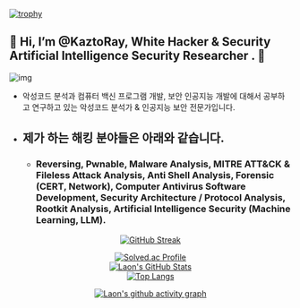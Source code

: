 [![trophy](https://github-profile-trophy.vercel.app/?username=Raygrant&theme=algolia&column=10)](https://github.com/Luon/)

## 💫 Hi, I’m @KaztoRay, White Hacker & Security Artificial Intelligence Security Researcher . 💫
![img](https://github.com/user-attachments/assets/c4acc5f3-f770-4d9a-9079-7f6ee0eebc35)
- 악성코드 분석과 컴퓨터 백신 프로그램 개발, 보안 인공지능 개발에 대해서 공부하고 연구하고 있는 악성코드 분석가 & 인공지능 보안 전문가입니다.

- ## 제가 하는 해킹 분야들은 아래와 같습니다.

  - ### Reversing, Pwnable, Malware Analysis, MITRE ATT&CK & Fileless Attack Analysis, Anti Shell Analysis, Forensic (CERT, Network), Computer Antivirus Software Development, Security Architecture / Protocol Analysis, Rootkit Analysis, Artificial Intelligence Security (Machine Learning, LLM).
<div align = "center">

[![GitHub Streak](https://github-readme-streak-stats.herokuapp.com/?user=Raygrants&theme=holi-theme)](https://git.io/streak-stats)

[![Solved.ac Profile](http://mazassumnida.wtf/api/v2/generate_badge?boj=dsph9245)](https://solved.ac/dsph9245) <br/>
[![Laon's GitHub Stats](https://github-readme-stats.vercel.app/api?username=Raygrants&hide=contribs,prs&show_icons=true&theme=ambient_gradient)](https://github.com/anuraghazra/github-readme-stats)
<br>
[![Top Langs](https://github-readme-stats.vercel.app/api/top-langs/?username=Raygrants&langs_count=10&hide=contribs,prs&show_icons=true&theme=ambient_gradient)](https://github.com/anuraghazra/github-readme-stats)

[![Laon's github activity graph](https://github-readme-activity-graph.vercel.app/graph?username=Raygrants&theme=react-dark&border=true)](https://github.com/ashutosh00710/github-readme-activity-graph)

</div>
 
